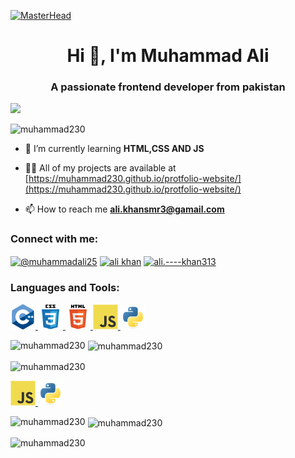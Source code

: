 [![MasterHead](https://1.bp.blogspot.com/-7A4WynwLsMw/XbBpCXG8fHI/AAAAAAAAMt4/uOa1bplskYrwGb11hsu2SDj_mig8sXJQCLcBGAsYHQ/s1600px.gif)](https://rishavchanda.io)
<h1 align="center">Hi 👋, I'm Muhammad Ali</h1>
<h3 align="center">A passionate frontend developer from pakistan</h3>
<p align="left"> <img src="https://cdn.dribbble.com/users/1162077/screenshots/3848914/programmer.gif">

<p align="left"> <img src="https://komarev.com/ghpvc/?username=muhammad230&label=Profile%20views&color=0e75b6&style=flat" alt="muhammad230" /> </p>

- 🌱 I’m currently learning **HTML,CSS AND JS**

- 👨‍💻 All of my projects are available at [https://muhammad230.github.io/protfolio-website/](https://muhammad230.github.io/protfolio-website/)

- 📫 How to reach me **ali.khansmr3@gamail.com**

<h3 align="left">Connect with me:</h3>
<p align="left">
<a href="https://dev.to/@muhammadali25" target="blank"><img align="center" src="https://raw.githubusercontent.com/rahuldkjain/github-profile-readme-generator/master/src/images/icons/Social/devto.svg" alt="@muhammadali25" height="30" width="40" /></a>
<a href="https://fb.com/ali khan" target="blank"><img align="center" src="https://raw.githubusercontent.com/rahuldkjain/github-profile-readme-generator/master/src/images/icons/Social/facebook.svg" alt="ali khan" height="30" width="40" /></a>
<a href="https://instagram.com/ali.----khan313" target="blank"><img align="center" src="https://raw.githubusercontent.com/rahuldkjain/github-profile-readme-generator/master/src/images/icons/Social/instagram.svg" alt="ali.----khan313" height="30" width="40" /></a>
</p>

<h3 align="left">Languages and Tools:</h3>
<p align="left"> <a href="https://www.w3schools.com/cpp/" target="_blank" rel="noreferrer"> <img src="https://raw.githubusercontent.com/devicons/devicon/master/icons/cplusplus/cplusplus-original.svg" alt="cplusplus" width="40" height="40"/> </a> <a href="https://www.w3schools.com/css/" target="_blank" rel="noreferrer"> <img src="https://raw.githubusercontent.com/devicons/devicon/master/icons/css3/css3-original-wordmark.svg" alt="css3" width="40" height="40"/> </a> <a href="https://www.w3.org/html/" target="_blank" rel="noreferrer"> <img src="https://raw.githubusercontent.com/devicons/devicon/master/icons/html5/html5-original-wordmark.svg" alt="html5" width="40" height="40"/> </a> <a href="https://developer.mozilla.org/en-US/docs/Web/JavaScript" target="_blank" rel="noreferrer"> <img src="https://raw.githubusercontent.com/devicons/devicon/master/icons/javascript/javascript-original.svg" alt="javascript" width="40" height="40"/> </a> <a href="https://www.python.org" target="_blank" rel="noreferrer"> <img src="https://raw.githubusercontent.com/devicons/devicon/master/icons/python/python-original.svg" alt="python" width="40" height="40"/> </a> </p>

<p><img align="left" src="https://github-readme-stats.vercel.app/api/top-langs?username=muhammad230&show_icons=true&locale=en&layout=compact" alt="muhammad230" /></p>

<p>&nbsp;<img align="center" src="https://github-readme-stats.vercel.app/api?username=muhammad230&show_icons=true&locale=en" alt="muhammad230" /></p>

<p><img align="center" src="https://github-readme-streak-stats.herokuapp.com/?user=muhammad230&" alt="muhammad230" /></p>
 <a href="https://developer.mozilla.org/en-US/docs/Web/JavaScript" target="_blank" rel="noreferrer"> <img src="https://raw.githubusercontent.com/devicons/devicon/master/icons/javascript/javascript-original.svg" alt="javascript" width="40" height="40"/> </a> <a href="https://www.python.org" target="_blank" rel="noreferrer"> <img src="https://raw.githubusercontent.com/devicons/devicon/master/icons/python/python-original.svg" alt="python" width="40" height="40"/> </a> </p>

<p><img align="left" src="https://github-readme-stats.vercel.app/api/top-langs?username=muhammad230&show_icons=true&locale=en&layout=compact" alt="muhammad230" /></p>

<p>&nbsp;<img align="center" src="https://github-readme-stats.vercel.app/api?username=muhammad230&show_icons=true&locale=en" alt="muhammad230" /></p>

<p><img align="center" src="https://github-readme-streak-stats.herokuapp.com/?user=muhammad230&" alt="muhammad230" /></p>

